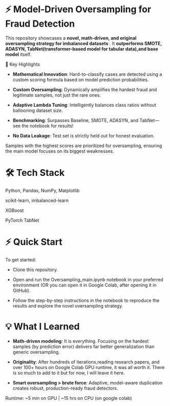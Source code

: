 
# ⚡ Model-Driven Oversampling for Fraud Detection
This repository showcases a **novel, math-driven, and original oversampling strategy for imbalanced datasets** . It **outperforms SMOTE, ADASYN, TabNet(transformer-based model for tabular data),and  base model** itself.

🚀 Key Highlights
* **Mathematical Innovation**: Hard-to-classify cases are detected using a custom scoring formula based on model prediction probabilities.

* **Custom Oversampling**: Dynamically amplifies the hardest fraud and legitimate samples, not just the rare ones.

* **Adaptive Lambda Tuning**: Intelligently balances class ratios without ballooning dataset size.

* **Benchmarking**: Surpasses Baseline, SMOTE, ADASYN, and TabNet—see the notebook for results!

*  **No Data Leakage**: Test set is strictly held out for honest evaluation.


Samples with the highest scores are prioritized for oversampling, ensuring the main model focuses on its biggest weaknesses.

# 🛠️ Tech Stack
Python, Pandas, NumPy, Matplotlib

scikit-learn, imbalanced-learn

XGBoost

PyTorch TabNet

# ⚡ Quick Start
To get started:

* Clone this repository.

* Open and run the Oversampling_main.ipynb notebook in your preferred environment (OR you can open it in Google Colab, after opening it in GitHub).

* Follow the step-by-step instructions in the notebook to reproduce the results and explore the novel oversampling strategy.


# 💡 What I Learned
* **Math-driven modeling**: It is everything. Focusing on the hardest samples (by prediction error) delivers far better generalization than generic oversampling.

* **Originality**: After hundreds of iterations,reading research papers, and over 100+ hours on Google Colab GPU runtime, it was all worth it. There is so much to add to it but for now, I will leave it here. 

* **Smart oversampling > brute force**: Adaptive, model-aware duplication creates robust, production-ready fraud detectors.

Runtime: ~5 min on GPU | ~15 hrs on CPU (on google colab)
